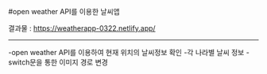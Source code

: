 #open weather API를 이용한 날씨앱

결과물 : https://weatherapp-0322.netlify.app/

---

-open weather API를 이용하여 현재 위치의 날씨정보 확인
-각 나라별 날씨 정보
-switch문을 통한 이미지 경로 변경
